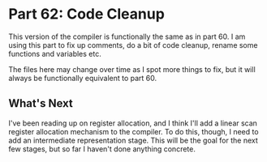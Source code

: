 # Part 62: Code Cleanup

This version of the compiler is functionally the same as in part 60.
I am using this part to fix up comments, do a bit of code cleanup,
rename some functions and variables etc.

The files here may change over time as I spot more things to fix, but
it will always be functionally equivalent to part 60.

## What's Next

I've been reading up on register allocation, and I think I'll add
a linear scan register allocation mechanism to the compiler. To do
this, though, I need to add an intermediate representation stage.
This will be the goal for the next few stages, but so far I haven't
done anything concrete.
